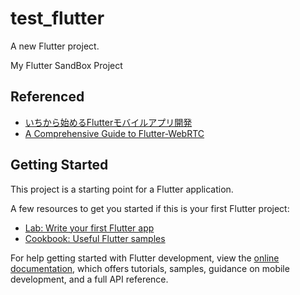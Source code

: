 # test_flutter

A new Flutter project.

My Flutter SandBox Project

## Referenced

- [いちから始めるFlutterモバイルアプリ開発](https://zenn.dev/heyhey1028/books/flutter-basics)
- [A Comprehensive Guide to Flutter-WebRTC](https://www.100ms.live/blog/flutter-webrtc)


## Getting Started

This project is a starting point for a Flutter application.

A few resources to get you started if this is your first Flutter project:

- [Lab: Write your first Flutter app](https://docs.flutter.dev/get-started/codelab)
- [Cookbook: Useful Flutter samples](https://docs.flutter.dev/cookbook)

For help getting started with Flutter development, view the
[online documentation](https://docs.flutter.dev/), which offers tutorials,
samples, guidance on mobile development, and a full API reference.
